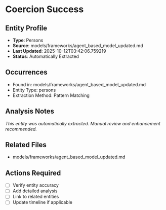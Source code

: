 # Coercion Success

## Entity Profile
- **Type**: Persons
- **Source**: models/frameworks/agent_based_model_updated.md
- **Last Updated**: 2025-10-12T03:42:06.759219
- **Status**: Automatically Extracted

## Occurrences
- Found in: models/frameworks/agent_based_model_updated.md
- Entity Type: persons
- Extraction Method: Pattern Matching

## Analysis Notes
*This entity was automatically extracted. Manual review and enhancement recommended.*

## Related Files
- models/frameworks/agent_based_model_updated.md

## Actions Required
- [ ] Verify entity accuracy
- [ ] Add detailed analysis
- [ ] Link to related entities
- [ ] Update timeline if applicable
